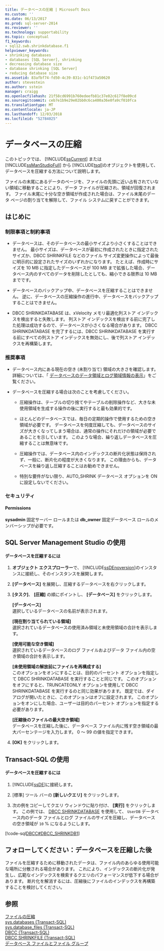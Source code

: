 ```yaml
---
title: データベースの圧縮 | Microsoft Docs
ms.custom: ''
ms.date: 06/13/2017
ms.prod: sql-server-2014
ms.reviewer: ''
ms.technology: supportability
ms.topic: conceptual
f1_keywords:
- sql12.swb.shrinkdatabase.f1
helpviewer_keywords:
- shrinking databases
- databases [SQL Server], shrinking
- decreasing database size
- database shrinking [SQL Server]
- reducing database size
ms.assetid: 83afbf74-fd50-4c39-831c-b1f473a50620
author: stevestein
ms.author: sstein
manager: craigg
ms.openlocfilehash: 21f58cd6991b760edeefb81c37e02c617f8e09cd
ms.sourcegitcommit: ceb7e1b9e29e02bb0c6ca400a36e0fa9cf010fca
ms.translationtype: MT
ms.contentlocale: ja-JP
ms.lasthandoff: 12/03/2018
ms.locfileid: "52784025"
---
```

# <a name="shrink-a-database"></a>データベースの圧縮
  このトピックでは、 [!INCLUDE[ssCurrent](../../includes/sscurrent-md.md)] または [!INCLUDE[ssManStudioFull](../../includes/ssmanstudiofull-md.md)] から [!INCLUDE[tsql](../../includes/tsql-md.md)]のオブジェクトを使用して、データベースを圧縮する方法について説明します。  
  
 ファイルの末尾にあるデータのページを、ファイルの先頭に近い占有されていない領域に移動することにより、データ ファイルが圧縮され、領域が回復されます。 ファイル末尾に十分な空き領域が作成された場合は、ファイル末尾のデータ ページの割り当てを解除して、ファイル システムに戻すことができます。  
  

  
##  <a name="BeforeYouBegin"></a> はじめに  
  
###  <a name="Restrictions"></a> 制限事項と制約事項  
  
-   データベースは、そのデータベースの最小サイズより小さくすることはできません。 最小サイズは、データベースが最初に作成されたときに指定されたサイズか、DBCC SHRINKFILE などのファイル サイズ変更操作によって最後に明示的に設定されたサイズのいずれかになります。 たとえば、作成時にサイズを 10 MB に指定したデータベースが 100 MB まで拡張した場合、データベース内のすべてのデータを削除したとしても、縮小できる限界は 10 MB までです。  
  
-   データベースのバックアップ中、データベースを圧縮することはできません。 逆に、データベースの圧縮操作の進行中、データベースをバックアップすることはできません。  
  
-   DBCC SHRINKDATABASE は、xVelocity メモリ最適化列ストア インデックスを検出すると失敗します。 列ストア インデックスを検出する前に完了した処理は成功するので、データベースが小さくなる場合があります。 DBCC SHRINKDATABASE を完了するには、DBCC SHRINKDATABASE を実行する前にすべての列ストア インデックスを無効にし、後で列ストア インデックスを再構築します。  
  
###  <a name="Recommendations"></a> 推奨事項  
  
-   データベース内にある現在の空き (未割り当て) 領域の大きさを確認します。 詳細については、「 [データベースのデータ領域とログ領域情報の表示](display-data-and-log-space-information-for-a-database.md)」をご覧ください。  
  
-   データベースを圧縮する場合は次のことを考慮してください。  
  
    -   圧縮操作は、テーブルの切り捨てやテーブルの削除操作など、大きな未使用領域を生成する操作の後に実行すると最も効果的です。  
  
    -   ほとんどのデータベースでは、毎日の定期的操作で使用するための空き領域が必要です。 データベースを何度圧縮しても、データベースのサイズが大きくなってしまう場合は、通常の操作にそれだけの領域が必要であることを示しています。 このような場合、繰り返しデータベースを圧縮することは無意味です。  
  
    -   圧縮操作では、データベース内のインデックスの断片化状態は保持されず、一般に、断片化の程度が大きくなります。 この理由からも、データベースを繰り返し圧縮することはお勧めできません。  
  
    -   特別な要件がない限り、AUTO_SHRINK データベース オプションを ON に設定しないでください。  
  
###  <a name="Security"></a> セキュリティ  
  
####  <a name="Permissions"></a> Permissions  
 **sysadmin** 固定サーバー ロールまたは **db_owner** 固定データベース ロールのメンバーシップが必要です。  
  
##  <a name="SSMSProcedure"></a> SQL Server Management Studio の使用  
  
#### <a name="to-shrink-a-database"></a>データベースを圧縮するには  
  
1.  **オブジェクト エクスプローラー**で、 [!INCLUDE[ssDEnoversion](../../includes/ssdenoversion-md.md)]のインスタンスに接続し、そのインスタンスを展開します。  
  
2.  **[データベース]** を展開し、圧縮するデータベースを右クリックします。  
  
3.  **[タスク]**、 **[圧縮]** の順にポイントし、 **[データベース]** をクリックします。  
  
     **[データベース]**  
     選択しているデータベースの名前が表示されます。  
  
     **[現在割り当てられている領域]**  
     選択されているデータベースの使用済み領域と未使用領域の合計を表示します。  
  
     **[使用可能な空き領域]**  
     選択されているデータベースのログ ファイルおよびデータ ファイル内の空き領域の合計を表示します。  
  
     **[未使用領域の解放前にファイルを再構成する]**  
     このオプションをオンにすることは、目的のパーセント オプションを指定して DBCC SHRINKDATABASE を実行することと同じです。 このオプションをオフにすると、TRUNCATEONLY オプションを使用して DBCC SHRINKDATABASE を実行するのと同じ効果があります。 既定では、ダイアログが開いたときに、このオプションはオフに設定されます。 このオプションをオンにした場合、ユーザーは目的のパーセント オプションを指定する必要があります。  
  
     **[圧縮後のファイルの最大空き領域]**  
     データベースを圧縮した後に、データベース ファイル内に残す空き領域の最大パーセンテージを入力します。 0 ～ 99 の値を指定できます。  
  
4.  **[OK]** をクリックします。  
  
##  <a name="TsqlProcedure"></a> Transact-SQL の使用  
  
#### <a name="to-shrink-a-database"></a>データベースを圧縮するには  
  
1.  [!INCLUDE[ssDE](../../includes/ssde-md.md)]に接続します。  
  
2.  [標準] ツール バーの **[新しいクエリ]** をクリックします。  
  
3.  次の例をコピーしてクエリ ウィンドウに貼り付け、 **[実行]** をクリックします。 この例では、 [DBCC SHRINKDATABASE](/sql/t-sql/database-console-commands/dbcc-shrinkdatabase-transact-sql) を使用して、 `UserDB` データベース内のデータ ファイルとログ ファイルのサイズを圧縮し、データベースの空き領域が `10` % になるようにします。  
  
 [!code-sql[DBCC#DBCC_SHRINKDB1](../../snippets/tsql/SQL14/tsql/dbcc/transact-sql/dbcc_other.sql#dbcc_shrinkdb1)]  
  
##  <a name="FollowUp"></a> フォローしてください：データベースを圧縮した後  
 ファイルを圧縮するために移動されたデータは、ファイル内のあらゆる使用可能な場所に分散される場合があります。 これにより、インデックスの断片化が発生し、広範なインデックスを検索するクエリのパフォーマンスが低下する場合があります。 断片化を解消するには、圧縮後にファイルのインデックスを再構築することを検討してください。  
  
## <a name="see-also"></a>参照  
 [ファイルの圧縮](shrink-a-file.md)   
 [sys.databases &#40;Transact-SQL&#41;](/sql/relational-databases/system-catalog-views/sys-databases-transact-sql)   
 [sys.database_files &#40;Transact-SQL&#41;](/sql/relational-databases/system-catalog-views/sys-database-files-transact-sql)   
 [DBCC &#40;Transact-SQL&#41;](/sql/t-sql/database-console-commands/dbcc-transact-sql)   
 [DBCC SHRINKFILE &#40;Transact-SQL&#41;](/sql/t-sql/database-console-commands/dbcc-shrinkfile-transact-sql)   
 [データベース ファイルとファイル グループ](database-files-and-filegroups.md)  
  
  
